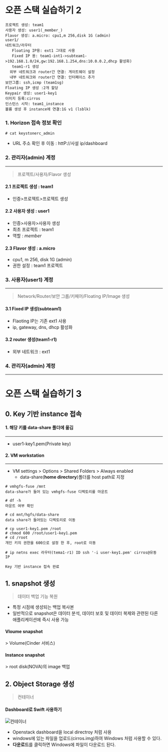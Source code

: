 # 오픈 스택 실습하기 2



```
프로젝트 생성: team1
사용자 생성: user1(_member_)
Flavor 생성: a.micro: cpu1,m 256,disk 1G (admin)
user1/
네트워크/라우터
   Floating IP용: ext1 그대로 사용
   Fixed IP 용: team1-int1->subteam1->192.168.1.0/24,gw:192.168.1.254,dns:10.0.0.2,dhcp 활성화)
   team1-r1 생성
  외부 네트워크과 router간 연결: 게이트웨이 설정
  내부 네트워크와 router간 연결: 인터페이스 추가
보안그룹: ssh,icmp (team1sg)
Floating IP 생성 :2개 할당
Keypair 생성: user1-key1
이미지 등록:cirros
인스턴스 시작: team1_instance
볼륨 생성 후 instance에 연결:1G v1 (lsblk)
```



### 1. Horizon 접속 정보 확인

```shell
# cat keystonerc_admin
```

- URL 주소 확인 후 이동 : httP://사설 ip/dashboard

  

### 2. 관리자(admin) 계정

---



> 프로젝트/사용자/Flavor 생성



#### 		2.1 프로젝트 생성 : team1

- 인증>프로젝트>프로젝트 생성



#### 		2.2 사용자 생성 : user1

- 인증>사용자>사용자 생성
- 최초 프로젝트 : team1
- 역할 : _member_



#### 	2.3 Flavor 생성 : a.micro

- cpu1, m 256, disk 1G (admin)
- 권한 설정 : team1 프로젝트



### 3. 사용자(user1) 계정

---



> Network/Router/보안 그룹/키페어/Floating IP/Image 생성 



#### 3.1 Fixed IP 생성(subteam1)

- Flaoting IP는 기존 ext1 사용
- ip, gateway, dns, dhcp 활성화



#### 	3.2 router 생성(team1-r1)

- 외부 네트워크 : ext1



### 4. 관리자(admin) 계정

---











# 오픈 스택 실습하기 3



## 0. Key 기반 instance 접속





#### 1. 해당 키를 data-share 폴더에 옮김

---

- user1-key1.pem(Private key)



#### 2. VM workstation

---

- VM settings > Options > Shared Folders > Always enabled
  - data-share(**home directory**)폴더를  host path로 지정



```shell
# vmhgfs-fuse /mnt
data-share가 들어 있는 vmhgfs-fuse 디렉토리를 마운트

# df -h
마운트 여부 확인

# cd mnt/hgfs/data-share
data share가 들어있는 디렉토리로 이동

# cp user1-key1.pem /root
# chmod 600 /root/user1-key1.pem
# cd /root
개인 키의 권한을 600으로 설정 한 후, root로 이동

# ip netns exec 라우터(tema1-r1) ID ssh '-i user-key1.pem' cirros@유동 IP

Key 기반 instance 접속 완료
```





## 1.  snapshot 생성

> 데이터 백업 기능 복원



- 특정 시점에 생성되는 백업 복사본
- 일반적으로 snapshot은 데이터 분석, 데이터 보호 및 데이터 복제와 관련된 다른 애플리케이션에 즉시 사용 가능



<h4> Vloume snapshot </h4>
>  Volume(Cinder 서비스)



<h4> Instance snapshot  </h4>
> root disk(NOVA)의 image 백업







## 2. Object Storage 생성

> 컨테이너



<h4> Dashboard로 Swift 사용하기 </h4>




![컨테이너](C:\Users\HPE\TIL\img\컨테이너.PNG)

- Openstack dashboard을 local directroy 처럼 사용
- windows에 있는 파일을 업로드(cirros.img)하여 Windows 처럼 사용할 수 있다.
- **다운로드**를 클릭하면 Windows에 파일이 다운로드 된다.